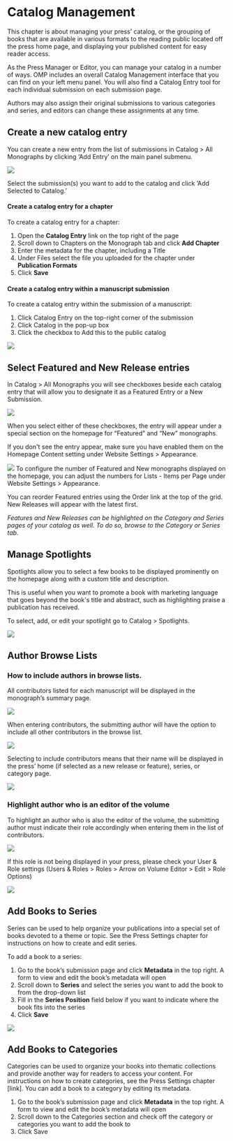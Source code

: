 # Catalog Management 
This chapter is about managing your press’ catalog, or the grouping of books that are available in various formats to the reading public located off the press home page, and displaying your published content for easy reader access. 

As the Press Manager or Editor, you can manage your catalog in a number of ways. OMP includes an overall Catalog Management interface that you can find on your left menu panel. You will also find a Catalog Entry tool for each individual submission on each submission page.

Authors may also assign their original submissions to various categories and series, and editors can change these assignments at any time.

## Create a new catalog entry 
You can create a new entry from the list of submissions in Catalog > All Monographs by clicking ‘Add Entry’ on the main panel submenu.

![](./assets/learning_omp-catalog-managment_add-entry.png)

Select the submission(s) you want to add to the catalog and click ‘Add Selected to Catalog.’

#### Create a catalog entry for a chapter
To create a catalog entry for a chapter:
1. Open the **Catalog Entry** link on the top right of the page
2. Scroll down to Chapters on the Monograph tab and click **Add Chapter** 
3. Enter the metadata for the chapter, including a Title 
4. Under Files select the file you uploaded for the chapter under **Publication Formats** 
5. Click **Save**

#### Create a catalog entry within a manuscript submission
To create a catalog entry within the submission of a manuscript:
1. Click Catalog Entry on the top-right corner of the submission
2. Click Catalog in the pop-up box
3. Click the checkbox to Add this to the public catalog

![](./assets/learning_omp-catalog-managment_catalog-entry.png)

## Select Featured and New Release entries
In Catalog > All Monographs you will see checkboxes beside each catalog entry that will allow you to designate it as a Featured Entry or a New Submission.

![](./assets/learning_omp-catalog-managment_feat-monograph.png)

When you select either of these checkboxes, the entry will appear under a special section on the homepage for “Featured” and “New” monographs.

If you don't see the entry appear, make sure you have enabled them on the Homepage Content setting under Website Settings > Appearance. 

![](./assets/learning_omp-catalog-managment_homepage-content.png)
To configure the number of Featured and New monographs displayed on the homepage, you can adjust the numbers for Lists - Items per Page under Website Settings > Appearance.

You can reorder Featured entries using the Order link at the top of the grid. New Releases will appear with the latest first.

*Features and New Releases can be highlighted on the Category and Series pages of your catalog as well. To do so, browse to the Category or Series tab.*

## Manage Spotlights

Spotlights allow you to select a few books to be displayed prominently on the homepage along with a custom title and description. 

This is useful when you want to promote a book with marketing language that goes beyond the book's title and abstract, such as highlighting praise a publication has received.

To select, add, or edit your spotlight go to Catalog > Spotlights.

![](./assets/learning_omp-catalog-managment_add-spotlight.png)

## Author Browse Lists

### How to include authors in browse lists.
All contributors listed for each manuscript will be displayed in the monograph’s summary page. 

![](./assets/learning_omp-catalog-managment_auth-contrib1.png)

When entering contributors, the submitting author will have the option to include all other contributors in the browse list. 

![](./assets/learning_omp-catalog-managment_auth-contrib2.png)

Selecting to include contributors means that their name will be displayed in the press’ home (if selected as a new release or feature), series, or category page.

![](./assets/learning_omp-catalog-managment_new-release.png)

### Highlight author who is an editor of the volume
To highlight an author who is also the editor of the volume, the submitting author must indicate their role accordingly when entering them in the list of contributors. 

![](./assets/learning_omp-catalog_managment-contributor_role.png)

If this role is not being displayed in your press, please check your User & Role settings (Users & Roles > Roles > Arrow on Volume Editor > Edit > Role Options)

![](./assets/learning_omp-catalog_managment-role_options.png)

## Add Books to Series
Series can be used to help organize your publications into a special set of books devoted to a theme or topic. See the Press Settings chapter for instructions on how to create and edit series.

To add a book to a series: 
1. Go to the book’s submission page and click **Metadata** in the top right. A form to view and edit the book’s metadata will open 
2. Scroll down to **Series** and select the series you want to add the book to from the drop-down list
3. Fill in the **Series Position** field below if you want to indicate where the book fits into the series
4. Click **Save**

![](./assets/learning_omp-catalog_managment-series.png)

## Add Books to Categories
Categories can be used to organize your books into thematic collections and provide another way for readers to access your content. For instructions on how to create categories, see the Press Settings chapter [link]. You can add a book to a category by editing its metadata.

1. Go to the book’s submission page and click **Metadata** in the top right. A form to view and edit the book’s metadata will open
2. Scroll down to the Categories section and check off the category or categories you want to add the book to
3. Click Save





